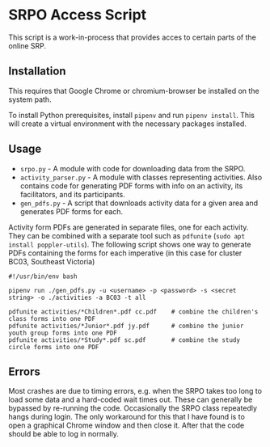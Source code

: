 # SRPO Access Script

This script is a work-in-process that provides acces to certain parts of the online SRP.

## Installation

This requires that Google Chrome or chromium-browser be installed on the system path.

To install Python prerequisites, install `pipenv` and run `pipenv install`.  This will create a virtual environment
with the necessary packages installed.

## Usage

* `srpo.py` - A module with code for downloading data from the SRPO.
* `activity_parser.py` - A module with classes representing activities.  Also contains code for generating PDF
    forms with info on an activity, its facilitators, and its participants.
* `gen_pdfs.py` - A script that downloads activity data for a given area and generates PDF forms for each.

Activity form PDFs are generated in separate files, one for each activity.  They can be combined with a separate
tool such as `pdfunite` (`sudo apt install poppler-utils`).  The following script shows one way to generate PDFs
containing the forms for each imperative (in this case for cluster BC03, Southeast Victoria)

```
#!/usr/bin/env bash

pipenv run ./gen_pdfs.py -u <username> -p <password> -s <secret string> -o ./activities -a BC03 -t all

pdfunite activities/*Children*.pdf cc.pdf    # combine the children's class forms into one PDF
pdfunite activities/*Junior*.pdf jy.pdf      # combine the junior youth group forms into one PDF
pdfunite activities/*Study*.pdf sc.pdf       # combine the study circle forms into one PDF
```

## Errors

Most crashes are due to timing errors, e.g. when the SRPO takes too long to load some data and a hard-coded
wait times out.  These can generally be bypassed by re-running the code.  Occasionally the SRPO class repeatedly
hangs during login.  The only workaround for this that I have found is to open a graphical Chrome window and then
close it.  After that the code should be able to log in normally.
